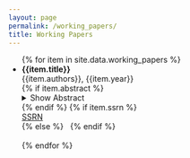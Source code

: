 ```yaml
---
layout: page
permalink: /working_papers/
title: Working Papers
---
```


<ul class="listing">
{% for item in site.data.working_papers %}
	<li>
		<b>{{item.title}}</b><br/>
		{{item.authors}}, {{item.year}}<br/>
		<div class="link-buttons">
			{% if item.abstract %}
				<details>
	 			<summary class="color-button2" >Show Abstract</summary> <!--  -->
				<p class="abstract-open">{{item.abstract}}</p>
				</details>
			{% endif %}
			{% if item.ssrn %}
					<a href ="{{item.ssrn}}" target ="_blank"><div class = "color-button2">SSRN</div></a>
			{% else %}
			  &nbsp;
			{% endif %}
		</div>
		<br/>
	</li>
{% endfor %}
</ul>
